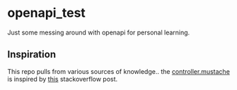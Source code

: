 # openapi_test
Just some messing around with openapi for personal learning.

## Inspiration

This repo pulls from various sources of knowledge.. the [controller.mustache](./mustache/controller.mustache) is inspired by [this](https://stackoverflow.com/a/47554626/5813231) stackoverflow post.




